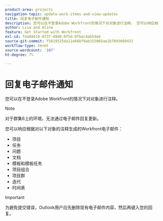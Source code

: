 ```yaml
---
product-area: projects
navigation-topic: update-work-items-and-view-updates
title: 回复电子邮件通知
description: 您可以在不登录Adobe Workfront的情况下对对象进行注释。 您可以响应根据对项目、任务、问题和其他对象的注释生成的Workfront电子邮件。
author: Lisa and Alina
feature: Get Started with Workfront
exl-id: fea88410-8f37-49d0-9f5d-9fbac4ab5de6
source-git-commit: f5019325da11e66bf9ab315065ae2b7693660431
workflow-type: tm+mt
source-wordcount: '107'
ht-degree: 7%

---
```


# 回复电子邮件通知

您可以在不登录Adobe Workfront的情况下对对象进行注释。

>[!NOTE]
>
>对于群集6上的环境，无法通过电子邮件回复更新。

您可以响应根据对以下对象的注释生成的Workfront电子邮件：

* 项目
* 任务
* 问题
* 文档
* 模板和模板任务
* 项目组合
* 项目群
* 迭代
* 时间表

>[!IMPORTANT]
>
>为避免提交错误，Outlook用户应先删除现有电子邮件内容，然后再键入您的回复。



